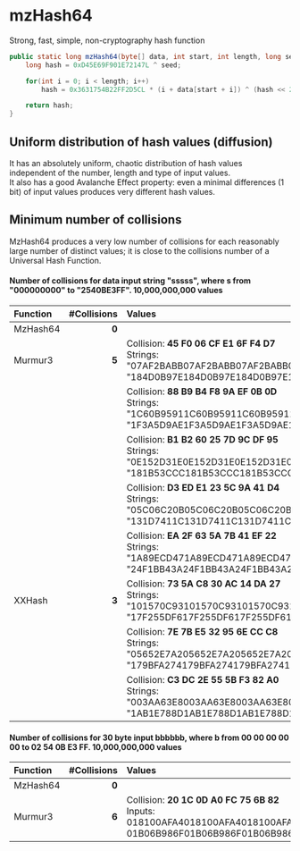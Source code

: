# mzHash64

Strong, fast, simple, non-cryptography hash function

```java
public static long mzHash64(byte[] data, int start, int length, long seed) {	
	long hash = 0xD45E69F901E72147L ^ seed;

	for(int i = 0; i < length; i++)
		hash = 0x3631754B22FF2D5CL * (i + data[start + i]) ^ (hash << 2) ^ (hash >>> 2);

	return hash;
}
```
## Uniform distribution of hash values (diffusion)
It has an absolutely uniform, chaotic distribution of hash values independent of the number, length and type of input values.  
It also has a good Avalanche Effect property: even a minimal differences (1 bit) of input values produces very different hash values.  

## Minimum number of collisions
MzHash64 produces a very low number of collisions for each reasonably large number of distinct values; it is close to the collisions number of a Universal Hash Function.

#### Number of collisions for data input string "sssss", where s from "000000000" to "2540BE3FF". 10,000,000,000 values

Function |  #Collisions | Values
:---      |      ---:    | :---
MzHash64  |         **0**|&nbsp;
Murmur3   |         **5**|Collision: **45 F0 06 CF E1 6F F4 D7**<br>Strings: "07AF2BABB07AF2BABB07AF2BABB07AF2BABB07AF2BABB", "184D0B97E184D0B97E184D0B97E184D0B97E184D0B97E"
 &nbsp;   |     &nbsp;   |Collision: **88 B9 B4 F8 9A EF 0B 0D**<br>Strings: "1C60B95911C60B95911C60B95911C60B95911C60B9591", "1F3A5D9AE1F3A5D9AE1F3A5D9AE1F3A5D9AE1F3A5D9AE"
 &nbsp;   |     &nbsp;   |Collision: **B1 B2 60 25 7D 9C DF 95**<br>Strings: "0E152D31E0E152D31E0E152D31E0E152D31E0E152D31E", "181B53CCC181B53CCC181B53CCC181B53CCC181B53CCC"
 &nbsp;   |     &nbsp;   |Collision: **D3 ED E1 23 5C 9A 41 D4**<br>Strings: "05C06C20B05C06C20B05C06C20B05C06C20B05C06C20B", "131D7411C131D7411C131D7411C131D7411C131D7411C"
 &nbsp;   |     &nbsp;   |Collision: **EA 2F 63 5A 7B 41 EF 22**<br>Strings: "1A89ECD471A89ECD471A89ECD471A89ECD471A89ECD47", "24F1BB43A24F1BB43A24F1BB43A24F1BB43A24F1BB43A"
 XXHash   |         **3**|Collision: **73 5A C8 30 AC 14 DA 27**<br>Strings: "101570C93101570C93101570C93101570C93101570C93", "17F255DF617F255DF617F255DF617F255DF617F255DF6"
 &nbsp;   |     &nbsp;   |Collision: **7E 7B E5 32 95 6E CC C8**<br>Strings: "05652E7A205652E7A205652E7A205652E7A205652E7A2", "179BFA274179BFA274179BFA274179BFA274179BFA274"
 &nbsp;   |     &nbsp;   |Collision: **C3 DC 2E 55 5B F3 82 A0**<br>Strings: "003AA63E8003AA63E8003AA63E8003AA63E8003AA63E8", "1AB1E788D1AB1E788D1AB1E788D1AB1E788D1AB1E788D"
 
 #### Number of collisions for 30 byte input bbbbbb, where b from 00 00 00 00 00 to 02 54 0B E3 FF. 10,000,000,000 values
 Function |  #Collisions | Values
:---      |      ---:    | :---
MzHash64  |         **0**|&nbsp;
Murmur3   |         **6**|Collision: **20 1C 0D A0 FC 75 6B 82**<br>Inputs: 018100AFA4018100AFA4018100AFA4018100AFA4018100AFA4008100AFA4, 01B06B986F01B06B986F01B06B986F01B06B986F01B06B986F00B06B986F

